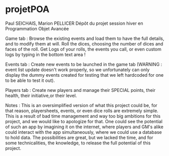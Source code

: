 # projetPOA
Paul SEICHAIS, Marion PELLICER
Dépôt du projet session hiver en Programmation Objet Avancée


Game tab :
	Browse the existing events and load them to have the full details, and to modify them at will. Roll the dices, choosing the number of dices and faces of the roll. Get Logs of your rolls, the events you call, or even custom logs by typing in the bottom text area !


Events tab :
	Create new events to be launched in the game tab (WARNING : event list update doesn't work properly, so we unfortunately can only display the dummy events created for testing that we left hardcoded for one to be able to test it out).


Players tab :
	Create new players and manage their SPECIAL points, their health, their initiative,or their level.


Notes : 
	This is an oversimplified version of what this project could be, for that reason, playersheets, events, or even dice rolls are extremely simple. This is a result of bad time management and way too big ambitions for this project, and we would like to apologize for that. 
	One could see the potential of such an app by imagining it on the internet, where players and GM's alike could interact with the app simultaneously, where we could use a database to hold data. The possibilities are great, but we lacked the time, and for some technicalities, the knowledge, to release the full potential of this project.
